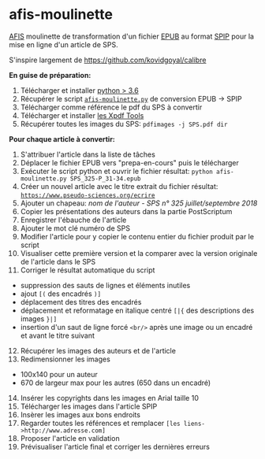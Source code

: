 # afis-moulinette
[AFIS](https://www.afis.org) moulinette de transformation d'un fichier [EPUB](https://en.wikipedia.org/wiki/EPUB) au format [SPIP](https://www.spip.net) pour la mise en ligne d'un article de SPS.

S'inspire largement de https://github.com/kovidgoyal/calibre
 
**En guise de préparation:**
1. Télécharger et installer [python > 3.6](https://www.python.org/downloads)
2. Récupérer le script [`afis-moulinette.py`](https://github.com/gaelm/afis-moulinette/blob/master/afis-moulinette.py) de conversion EPUB -> SPIP
3. Télécharger comme référence le pdf du SPS à convertir
4. Télécharger et installer [les Xpdf Tools](https://www.xpdfreader.com/download.html)
5. Récupérer toutes les images du SPS: `pdfimages -j SPS.pdf dir`

**Pour chaque article à convertir:**
1. S'attribuer l'article dans la liste de tâches
2. Déplacer le fichier EPUB vers "prepa-en-cours" puis le télécharger
3. Exécuter le script python et ouvrir le fichier résultat: `python afis-moulinette.py SPS_325-P_31-34.epub`
4. Créer un nouvel article avec le titre extrait du fichier résultat: [`https://www.pseudo-sciences.org/ecrire`](https://www.pseudo-sciences.org/ecrire)
5. Ajouter un chapeau: *nom de l'auteur - SPS n° 325 juillet/septembre 2018*
6. Copier les présentations des auteurs dans la partie PostScriptum
7. Enregistrer l'ébauche de l'article
8. Ajouter le mot clé numéro de SPS
9. Modifier l'article pour y copier le contenu entier du fichier produit par le script
10. Visualiser cette première version et la comparer avec la version originale de l'article dans le SPS
11. Corriger le résultat automatique du script
  - suppression des sauts de lignes et éléments inutiles
  - ajout `[(` des encadrés `)]`
  - déplacement des titres des encadrés
  - déplacement et reformatage en italique centré `[|{` des descriptions des images `}|]`
  - insertion d'un saut de ligne forcé `<br/>` après une image ou un encadré et avant le titre suivant
12. Récupérer les images des auteurs et de l'article
13. Redimensionner les images
  - 100x140 pour un auteur
  - 670 de largeur max pour les autres (650 dans un encadré)
14. Insérer les copyrights dans les images en Arial taille 10
15. Télécharger les images dans l'article SPIP
16. Insèrer les images aux bons endroits
17. Regarder toutes les références et remplacer `[les liens->http://www.adresse.com]`
18. Proposer l'article en validation
19. Prévisualiser l'article final et corriger les dernières erreurs
